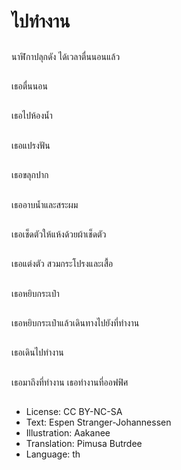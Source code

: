 # ไปทำงาน

##
นาฬิกาปลุกดัง ได้เวลาตื่นนอนแล้ว

##
เธอตื่นนอน

##
เธอไปห้องน้ำ

##
เธอแปรงฟัน

##
เธอขลุกปาก

##
เธออาบน้ำและสระผม

##
เธอเช็ดตัวให้แห้งด้วยผ้าเช็ดตัว

##
เธอแต่งตัว สวมกระโปรงและเสื้อ

##
เธอหยิบกระเป๋า

##
เธอหยิบกระเป๋าแล้วเดินทางไปยังที่ทำงาน

##
เธอเดินไปทำงาน

##
เธอมาถึงที่ทำงาน เธอทำงานที่ออฟฟิศ

##
* License: CC BY-NC-SA
* Text: Espen Stranger-Johannessen
* Illustration: Aakanee
* Translation: Pimusa Butrdee
* Language: th
